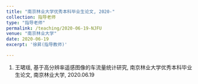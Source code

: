 ```yaml
---
title: "南京林业大学优秀本科毕业生论文, 2020-"
collection: 指导老师
type: "指导老师"
permalink: /teaching/2020-06-19-NJFU
venue: "南京林业大学"
date: 2020-06-19
excerpt: '徐昇(指导教师)'

---
```


1. 王珺瑶, 基于高分辨率遥感图像的车流量统计研究, 南京林业大学优秀本科毕业生论文, 南京林业大学, 2020.06.19



